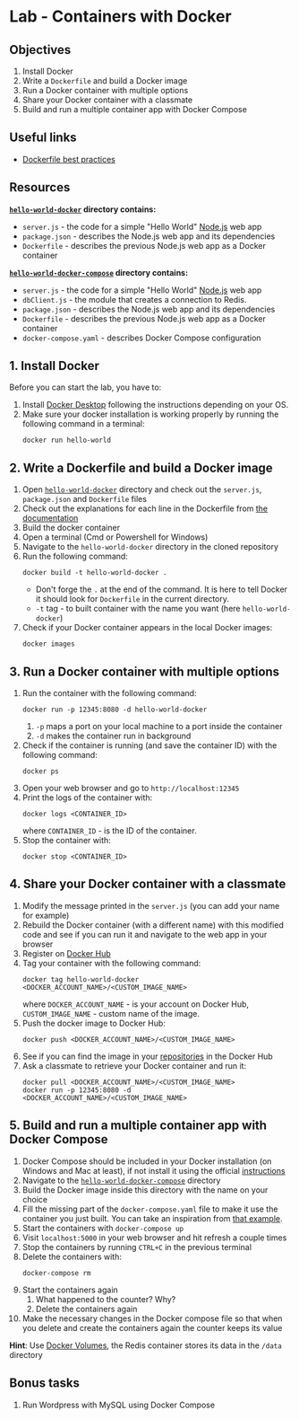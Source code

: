 # Lab - Containers with Docker

## Objectives 

1. Install Docker
2. Write a `Dockerfile` and build a Docker image
3. Run a Docker container with multiple options
4. Share your Docker container with a classmate
5. Build and run a multiple container app with Docker Compose

## Useful links

- [Dockerfile best practices](https://docs.docker.com/develop/develop-images/dockerfile_best-practices/)

## Resources

**[`hello-world-docker`](assets/hello-world-docker) directory contains:**
- `server.js` - the code for a simple "Hello World" [Node.js](https://nodejs.org/) web app
- `package.json` - describes the Node.js web app and its dependencies
- `Dockerfile` - describes the previous Node.js web app as a Docker container

**[`hello-world-docker-compose`](assets/hello-world-docker-compose) directory contains:**
- `server.js` - the code for a simple "Hello World" [Node.js](https://nodejs.org/) web app
- `dbClient.js` - the module that creates a connection to Redis.
- `package.json` - describes the Node.js web app and its dependencies
- `Dockerfile` - describes the previous Node.js web app as a Docker container
- `docker-compose.yaml` - describes Docker Compose configuration

## 1. Install Docker

Before you can start the lab, you have to:
1. Install [Docker Desktop](https://www.docker.com/get-started) following the instructions depending on your OS.
2. Make sure your docker installation is working properly by running the following command in a terminal:
   ```
   docker run hello-world
   ```

## 2. Write a Dockerfile and build a Docker image

1. Open [`hello-world-docker`](assets/hello-world-docker) directory and check out the `server.js`, `package.json` and `Dockerfile` files
2. Check out the explanations for each line in the Dockerfile from [the documentation](https://docs.docker.com/develop/develop-images/dockerfile_best-practices/#dockerfile-instructions) 
3. Build the docker container   
  1. Open a terminal (Cmd or Powershell for Windows)
  2. Navigate to the `hello-world-docker` directory in the cloned repository
  3. Run the following command:
     ```
     docker build -t hello-world-docker .
     ```
     - Don't forge the `.` at the end of the command. It is here to tell Docker it should look for `Dockerfile` in the current directory. 
     - `-t` tag - to built container with the name you want (here `hello-world-docker`)
4. Check if your Docker container appears in the local Docker images:
   ```
   docker images
   ```

## 3. Run a Docker container with multiple options

1. Run the container with the following command:   
   ```
   docker run -p 12345:8080 -d hello-world-docker
   ```
   1. `-p` maps a port on your local machine to a port inside the container
   2. `-d` makes the container run in background
2. Check if the container is running (and save the container ID) with the following command:
   ```
   docker ps
   ```
3. Open your web browser and go to `http://localhost:12345`
4. Print the logs of the container with:
   ```
   docker logs <CONTAINER_ID>
   ```
   where `CONTAINER_ID` - is the ID of the container.
3. Stop the container with:
   ```
   docker stop <CONTAINER_ID>
   ```

## 4. Share your Docker container with a classmate

1. Modify the message printed in the `server.js` (you can add your name for example)
2. Rebuild the Docker container (with a different name) with this modified code and see if you can run it and navigate to the web app in your browser
3. Register on [Docker Hub](https://hub.docker.com/)
4. Tag your container with the following command:
   ```
   docker tag hello-world-docker <DOCKER_ACCOUNT_NAME>/<CUSTOM_IMAGE_NAME>
   ```
   where `DOCKER_ACCOUNT_NAME` - is your account on Docker Hub, `CUSTOM_IMAGE_NAME` - custom name of the image.
5. Push the docker image to Docker Hub:
   ```
   docker push <DOCKER_ACCOUNT_NAME>/<CUSTOM_IMAGE_NAME>
   ```
6. See if you can find the image in your [repositories](https://hub.docker.com/repositories) in the Docker Hub
7. Ask a classmate to retrieve your Docker container and run it:
   ```
   docker pull <DOCKER_ACCOUNT_NAME>/<CUSTOM_IMAGE_NAME>
   docker run -p 12345:8080 -d <DOCKER_ACCOUNT_NAME>/<CUSTOM_IMAGE_NAME>
   ```

## 5. Build and run a multiple container app with Docker Compose

1. Docker Compose should be included in your Docker installation (on Windows and Mac at least), if not install it using the official [instructions](https://docs.docker.com/compose/install/)
2. Navigate to the [`hello-world-docker-compose`](assets/hello-world-docker-compose) directory
3. Build the Docker image inside this directory with the name on your choice
4. Fill the missing part of the `docker-compose.yaml` file to make it use the container you just built. You can take an inspiration from [that example](content.md#docker-compose-example).
5. Start the containers with `docker-compose up`
6. Visit `localhost:5000` in your web browser and hit refresh a couple times
7. Stop the containers by running `CTRL+C` in the previous terminal
8. Delete the containers with:
   ```
   docker-compose rm
   ```
9. Start the containers again   
   1. What happened to the counter? Why?
   2. Delete the containers again
10. Make the necessary changes in the Docker compose file so that when you delete and create the containers again the counter keeps its value

**Hint**: Use [Docker Volumes](https://docs.docker.com/storage/volumes/), the Redis container stores its data in the `/data` directory

## Bonus tasks

1. Run Wordpress with MySQL using Docker Compose
